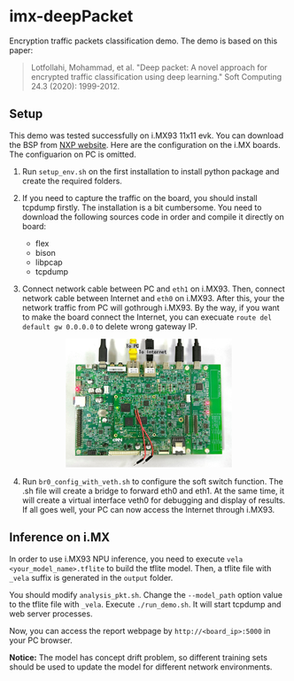 # imx-deepPacket
Encryption traffic packets classification demo.
The demo is based on this paper:

> Lotfollahi, Mohammad, et al. "Deep packet: A novel approach for encrypted traffic classification using deep learning." Soft Computing 24.3 (2020): 1999-2012.

## Setup

This demo was tested successfully on i.MX93 11x11 evk. You can download the BSP from [NXP website](https://www.nxp.com/design/design-center/software/embedded-software/i-mx-software/embedded-linux-for-i-mx-applications-processors:IMXLINUX). Here are the configuration on the i.MX boards. The configuarion on PC is omitted.

1. Run `setup_env.sh` on the first installation to install python package and create the required folders.

 2. If you need to capture the traffic on the board, you should install tcpdump firstly. The installation is a bit cumbersome. You need to download the following sources code in order and compile it directly on board:
	- flex
	- bison
	- libpcap
	- tcpdump

3. Connect network cable between PC and `eth1` on i.MX93. Then, connect network cable between Internet and `eth0` on i.MX93. After this, your the network traffic from PC will gothrough i.MX93. By the way, if you want to make the board connect the Internet, you can execuate `route del default gw 0.0.0.0` to delete wrong gateway IP.

<p align="center">
<img src="./imx93.png" width=300>
</p>

4. Run `br0_config_with_veth.sh` to configure the soft switch function. The .sh file will create a bridge to forward eth0 and eth1. At the same time, it will create a virtual interface veth0 for debugging and display of results. If all goes well, your PC can now access the Internet through i.MX93.

  
## Inference on i.MX

In order to use i.MX93 NPU inference, you need to execute `vela <your_model_name>.tflite` to build the tflite model.
Then, a tflite file with `_vela` suffix is generated in the `output` folder.

You should modify `analysis_pkt.sh`. Change the `--model_path` option value to the tflite file with `_vela`.
Execute `./run_demo.sh`. 
It will start tcpdump and web server processes.

Now, you can access the report webpage by `http://<board_ip>:5000` in your PC browser.

**Notice:** The model has concept drift problem, so different training sets should be used to update the model for different network environments.